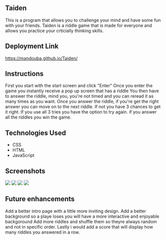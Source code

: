 Taiden
-----------------------------------------------------------------------------------------------------
This is a program that allows you to challenge your mind and have some fun with your friends. Taiden is  a riddle game that is made for everyone and allows you practice your crticially thinking skills. 

 Deployment Link 
------------------------------------------------------------------------------------------------------
 https://mandouba.github.io/Taiden/


Instructions
-----------------------------------------------------------------------------------------------------
First you start with the start screen and click "Enter"
Once you enter the game you instantly receive a pop up screen that has a riddle 
You then have to answer the riddle, mind you, you're not timed and you can reread it as many times as you want. 
Once you answer the riddle, if you're get the right answer you can move on to the next riddle. If not you have 3 chances to get it right. 
If you use all 3 tries you have the option to try again. 
if you answer all the riddles you win the game. 











Technologies Used
-----------------------------------------------------------------------------------------------------
- CSS
- HTML
- JavaScript


Screenshots
-----------------------------------------------------------------------------------------------------
<img class="taiden" src="https://i.imgur.com/57piEwp.png">
<img class="taiden1" src="https://i.imgur.com/3Lfbcbn.png">  
<img class="taiden2" src="https://i.imgur.com/yUuNo29.png">
<img class="taiden3" src="https://i.imgur.com/DzzzqA3.png">  

Future enhancements
-----------------------------------------------------------------------------------------------------
Add a better intro page with a little more inviting design.
Add a better background so a playe loses you will have a more interactive and enjoyable backgoround 
Add more riddles and shuffle them so theyre always random and not in specific order.
Lastly i would add a score that will display how many riddles you answered in a row. 